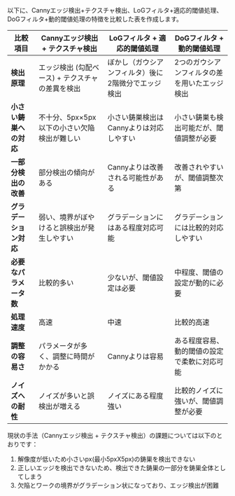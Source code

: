 以下に、Cannyエッジ検出+テクスチャ検出、LoGフィルタ+適応的閾値処理、DoGフィルタ+動的閾値処理の特徴を比較した表を作成します。

| 比較項目           | Cannyエッジ検出 + テクスチャ検出                   | LoGフィルタ + 適応的閾値処理                  | DoGフィルタ + 動的閾値処理                  |
|--------------------|----------------------------------------------------|-----------------------------------------------|---------------------------------------------|
| **検出原理**       | エッジ検出 (勾配ベース) + テクスチャの差異を検出  | ぼかし（ガウシアンフィルタ）後に2階微分でエッジ検出  | 2つのガウシアンフィルタの差を用いたエッジ検出 |
| **小さい鋳巣への対応** | 不十分、5px×5px以下の小さい欠陥検出が難しい        | 小さい鋳巣検出はCannyよりは対応しやすい       | 小さい鋳巣も検出可能だが、閾値調整が必要     |
| **一部分検出の改善** | 部分検出の傾向がある                                | Cannyよりは改善される可能性がある              | 改善されやすいが、閾値調整次第               |
| **グラデーション対応** | 弱い、境界がぼやけると誤検出が発生しやすい        | グラデーションにはある程度対応可能             | グラデーションには比較的対応しやすい         |
| **必要なパラメータ数** | 比較的多い                                        | 少ないが、閾値設定は必要                      | 中程度、閾値の設定が動的に必要               |
| **処理速度**       | 高速                                              | 中速                                          | 比較的高速                                  |
| **調整の容易さ**   | パラメータが多く、調整に時間がかかる                 | Cannyよりは容易                               | ある程度容易、動的閾値の設定で柔軟に対応可能 |
| **ノイズへの耐性** | ノイズが多いと誤検出が増える                        | ノイズにある程度強い                          | 比較的ノイズに強いが、閾値調整が必要         |

現状の手法（Cannyエッジ検出 + テクスチャ検出）の課題については以下のとおりです：

1. 解像度が低いため小さいpx(最小5pxX5px)の鋳巣を検出できない
2. 正しいエッジを検出できないため、検出できた鋳巣の一部分を鋳巣全体としてしまう
3. 欠陥とワークの境界がグラデーション状になっており、エッジ検出が困難
